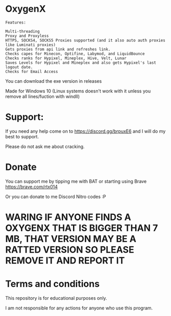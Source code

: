 # OxygenX

```
Features:

Multi-threading
Proxy and Proxyless
HTTPS, SOCKS4, SOCKS5 Proxies supported (and it also auto auth proxies like Luminati proxies)
Gets proxies from api link and refreshes link.
Checks capes for Minecon, Optifine, Labymod, and LiquidBounce
Checks ranks for Hypixel, Mineplex, Hive, Velt, Lunar
Saves Levels for Hypixel and Mineplex and also gets Hypixel's last logout date.
Checks for Email Access
```

You can download the exe version in releases

Made for Windows 10 (Linux systems doesn't work with it unless you remove all lines/fuction with windll)
# Support:
If you need any help come on to https://discord.gg/brpuxE6 and I will do my best to support.

Please do not ask me about cracking.

# Donate
You can support me by tipping me with BAT or starting using Brave https://brave.com/rtx014

Or you can donate to me Discord Nitro codes :P

# WARING IF ANYONE FINDS A OXYGENX THAT IS BIGGER THAN 7 MB, THAT VERSION MAY BE A RATTED VERSION SO PLEASE REMOVE IT AND REPORT IT

# Terms and conditions
This repository is for educational purposes only.

I am not responsible for any actions for anyone who use this program.
